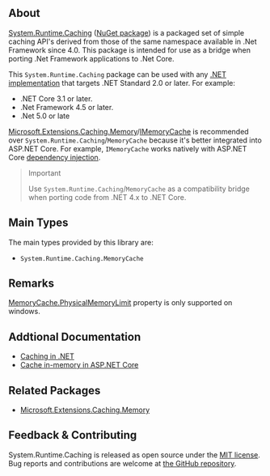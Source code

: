 ## About

[System.Runtime.Caching](https://learn.microsoft.com/en-us/dotnet/api/system.runtime.caching?view=dotnet-plat-ext-7.0) ([NuGet package](https://www.nuget.org/packages/System.Runtime.Caching/)) is a packaged set of simple caching API's derived from those of the same namespace available in .Net Framework since 4.0. This package is intended for use as a bridge when porting .Net Framework applications to .Net Core.

This `System.Runtime.Caching` package can be used with any [.NET implementation](/dotnet/standard/net-standard#net-implementation-support) that targets .NET Standard 2.0 or later. For example:
* .NET Core 3.1 or later.
* .Net Framework 4.5 or later.
* .Net 5.0 or late

[Microsoft.Extensions.Caching.Memory](https://www.nuget.org/packages/Microsoft.Extensions.Caching.Memory/)/[IMemoryCache](https://learn.microsoft.com/en-us/aspnet/core/performance/caching/memory?view=aspnetcore-7.0) is recommended over `System.Runtime.Caching`/`MemoryCache` because it's better integrated into ASP.NET Core. For example, `IMemoryCache` works natively with ASP.NET Core [dependency injection](https://learn.microsoft.com/en-us/aspnet/core/fundamentals/dependency-injection?view=aspnetcore-7.0).

> > [!IMPORTANT]
>  Use `System.Runtime.Caching`/`MemoryCache` as a compatibility bridge when porting code from .NET 4.x to .NET Core.


## Main Types

The main types provided by this library are:

* `System.Runtime.Caching.MemoryCache`

## Remarks

[MemoryCache.PhysicalMemoryLimit](https://learn.microsoft.com/en-us/dotnet/api/system.runtime.caching.memorycache.physicalmemorylimit?view=dotnet-plat-ext-7.0) property is only supported on windows.

## Addtional Documentation

* [Caching in .NET](https://learn.microsoft.com/en-us/dotnet/core/extensions/caching)
* [Cache in-memory in ASP.NET Core](https://learn.microsoft.com/en-us/aspnet/core/performance/caching/memory?view=aspnetcore-7.0 )

## Related Packages

* [Microsoft.Extensions.Caching.Memory](https://www.nuget.org/packages/Microsoft.Extensions.Caching.Memory/)

## Feedback & Contributing

System.Runtime.Caching is released as open source under the [MIT license](https://licenses.nuget.org/MIT). Bug reports and contributions are welcome at [the GitHub repository](https://github.com/dotnet/runtime).